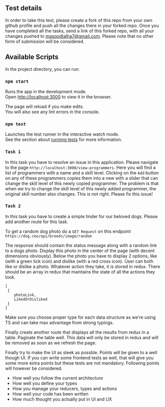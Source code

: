 ## Test details

In order to take this test, please create a fork of this repo from your own github profile and push all the changes there in your forked repo. Once you have completed all the tasks, send a link of this forked repo, with all your changes pushed to masoodtalha7@gmail.com. Please note that no other form of submission will be considered. 

## Available Scripts

In the project directory, you can run:

### `npm start`

Runs the app in the development mode.<br>
Open [http://localhost:3000](http://localhost:3000) to view it in the browser.

The page will reload if you make edits.<br>
You will also see any lint errors in the console.

### `npm test`

Launches the test runner in the interactive watch mode.<br>
See the section about [running tests](https://facebook.github.io/create-react-app/docs/running-tests) for more information.


### `Task 1`

In this task you have to resolve an issue in this application. Please navigate to the page `http://localhost:3000/view-programmers`. Here you will find a list of programmers with a name and a skill level. Clicking on the `Add` button on any of these programmers copies them into a new with a slider that can change the skill level of this newly copied programmer. The problem is that when we try to change the skill level of this newly added programmer, the original skill number also changes. This is not right. Please fix this issue!


### `Task 2`

In this task you have to create a simple tinder for our beloved dogs. Please add another route for this task. 

To get a random dog photo do a `GET Request` on this endpoint `https://dog.ceo/api/breeds/image/random`

The response should contain the status message along with a random link to a dogs photo. Display this photo in the center of the page (with decent dimensions obviously). Below the photo you have to display 2 options, like (with a green tick icon) and dislike (with a red cross icon). User can both like or dislike a photo. Whatever action they take, it is stored in redux. There should be an array in redux that maintains the state of all the actions they took. 

```
[
 {
    photoLink,
    LikedOrDisliked
 }
]
```

Make sure you choose proper type for each data structure as we're using TS and can take max advantage from strong typings. 

Finally create another route that displays all the results from redux in a table. Paginate the table well. This data will only be stored in redux and will be removed as soon as we refresh the page.

Finally try to make the UI as sleek as possble. Points will be given to a well though UI. If you can write some frontend tests as well, that will give you some more extra points but these tests are not mandatory. Following points will however be considered.

- How well you follow the current architecture
- How well you define your types 
- How you manage your reducers, types and actions
- How well your code has been written
- How much thought you actually put in UI and UX
